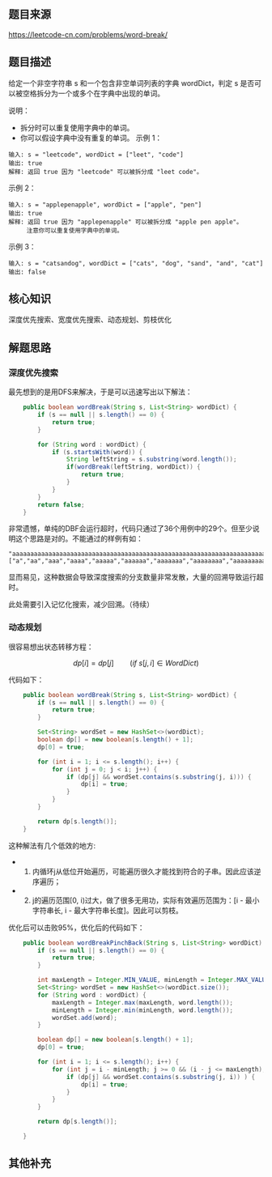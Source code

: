 ## 题目来源
https://leetcode-cn.com/problems/word-break/

## 题目描述

给定一个非空字符串 s 和一个包含非空单词列表的字典 wordDict，判定 s 是否可以被空格拆分为一个或多个在字典中出现的单词。

说明：
- 拆分时可以重复使用字典中的单词。
- 你可以假设字典中没有重复的单词。
示例 1：
```text
输入: s = "leetcode", wordDict = ["leet", "code"]
输出: true
解释: 返回 true 因为 "leetcode" 可以被拆分成 "leet code"。
```
示例 2：
```text
输入: s = "applepenapple", wordDict = ["apple", "pen"]
输出: true
解释: 返回 true 因为 "applepenapple" 可以被拆分成 "apple pen apple"。
     注意你可以重复使用字典中的单词。
```
示例 3：
```text
输入: s = "catsandog", wordDict = ["cats", "dog", "sand", "and", "cat"]
输出: false
```

## 核心知识
深度优先搜索、宽度优先搜索、动态规划、剪枝优化

## 解题思路

### 深度优先搜索
最先想到的是用DFS来解决，于是可以迅速写出以下解法：
```java
    public boolean wordBreak(String s, List<String> wordDict) {
        if (s == null || s.length() == 0) {
            return true;
        }

        for (String word : wordDict) {
            if (s.startsWith(word)) {
                String leftString = s.substring(word.length());
                if(wordBreak(leftString, wordDict)) {
                    return true;
                }
            }
        }
        return false;
    }
```
非常遗憾，单纯的DBF会运行超时，代码只通过了36个用例中的29个。但至少说明这个思路是对的。不能通过的样例有如：

```
"aaaaaaaaaaaaaaaaaaaaaaaaaaaaaaaaaaaaaaaaaaaaaaaaaaaaaaaaaaaaaaaaaaaaaaaaaaaaaaaaaaaaaaaaaaaaaaaaaaaaaaaaaaaaaaaaaaaaaaaaaaaaaaaaaaaaaaaaaaaaaaaaaaaaaab"
["a","aa","aaa","aaaa","aaaaa","aaaaaa","aaaaaaa","aaaaaaaa","aaaaaaaaa","aaaaaaaaaa"]
```

显而易见，这种数据会导致深度搜索的分支数量非常发散，大量的回溯导致运行超时。

此处需要引入记忆化搜索，减少回溯。（待续）
  


### 动态规划

很容易想出状态转移方程：

$$dp[i] = dp[j] \qquad (if \ s[j,i] \in WordDict) $$

代码如下：
```java
    public boolean wordBreak(String s, List<String> wordDict) {
        if (s == null || s.length() == 0) {
            return true;
        }

        Set<String> wordSet = new HashSet<>(wordDict);
        boolean dp[] = new boolean[s.length() + 1];
        dp[0] = true;

        for (int i = 1; i <= s.length(); i++) {
            for (int j = 0; j < i; j++) {
                if (dp[j] && wordSet.contains(s.substring(j, i))) {
                    dp[i] = true;
                }
            }
        }

        return dp[s.length()];
    }
```
这种解法有几个低效的地方:
- 1. 内循环j从低位开始遍历，可能遍历很久才能找到符合的子串。因此应该逆序遍历；
- 2. j的遍历范围[0, i)过大，做了很多无用功，实际有效遍历范围为：[i - 最小字符串长, i - 最大字符串长度]。因此可以剪枝。

优化后可以击败95%，优化后的代码如下：

```java
    public boolean wordBreakPinchBack(String s, List<String> wordDict) {
        if (s == null || s.length() == 0) {
            return true;
        }

        int maxLength = Integer.MIN_VALUE, minLength = Integer.MAX_VALUE;
        Set<String> wordSet = new HashSet<>(wordDict.size());
        for (String word : wordDict) {
            maxLength = Integer.max(maxLength, word.length());
            minLength = Integer.min(minLength, word.length());
            wordSet.add(word);
        }

        boolean dp[] = new boolean[s.length() + 1];
        dp[0] = true;

        for (int i = 1; i <= s.length(); i++) {
            for (int j = i - minLength; j >= 0 && (i - j <= maxLength); j--) {
                if (dp[j] && wordSet.contains(s.substring(j, i)) ) {
                    dp[i] = true;
                }
            }
        }

        return dp[s.length()];

    }
```

## 其他补充
